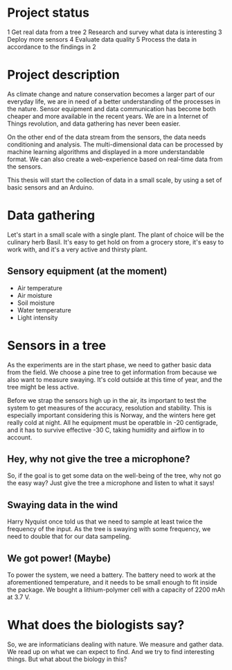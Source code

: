 # Project status
1 Get real data from a tree
2 Research and survey what data is interesting
3 Deploy more sensors
4 Evaluate data quality
5 Process the data in accordance to the findings in 2

# Project description
As climate change and nature conservation becomes a larger part of our everyday life, we are in need of a better understanding of the processes in the nature. Sensor equipment and data communication has become both cheaper and more available in the recent years. We are in a Internet of Things revolution, and data gathering has never been easier.

On the other end of the data stream from the sensors, the data needs conditioning and analysis. The multi-dimensional data can be processed by machine learning algorithms and displayed in a more understandable format. We can also create a web-experience based on real-time data from the sensors.

This thesis will start the collection of data in a small scale, by using a set of basic sensors and an Arduino.  

# Data gathering 
Let's start in a small scale with a single plant.
The plant of choice will be the culinary herb Basil.
It's easy to get hold on from a grocery store, it's easy to work with, and it's a very active and thirsty plant.

## Sensory equipment (at the moment)
* Air temperature
* Air moisture
* Soil moisture
* Water temperature
* Light intensity

# Sensors in a tree
As the experiments are in the start phase, we need to gather basic data from the field. We choose a pine tree to get information from because we also want to measure swaying. It's cold outside at this time of year, and the tree might be less active.

Before we strap the sensors high up in the air, its important to test the system to get measures of the accuracy, resolution and stability. This is especially important considering this is Norway, and the winters here get really cold at night. All he equipment must be operatble in -20 centigrade, and it has to survive effective -30 C, taking humidity and airflow in to account. 

## Hey, why not give the tree a microphone?
So, if the goal is to get some data on the well-being of the tree, why not go the easy way? Just give the tree a microphone and listen to what it says! 

## Swaying data in the wind
Harry Nyquist once told us that we need to sample at least twice the frequency of the input. As the tree is swaying with some frequency, we need to double that for our data sampeling. 

## We got power! (Maybe)
To power the system, we need a battery. The battery need to work at the aforementioned temperature, and it needs to be small enough to fit inside the package. We bought a lithium-polymer cell with a capacity of 2200 mAh at 3.7 V.

# What does the biologists say? 
So, we are informaticians dealing with nature. We measure and gather data. We read up on what we can expect to find. And we try to find interesting things. But what about the biology in this? 


